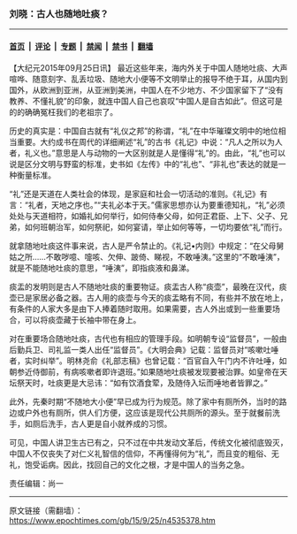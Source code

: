 ### 刘晓：古人也随地吐痰？

---

#### [首页](../../../..?n4535378) &nbsp;|&nbsp; [评论](../../../../../epoch-comment?n4535378) &nbsp;|&nbsp; [专题](../../../../../epoch-special?n4535378) &nbsp;|&nbsp; [禁闻](../../../../../epoch-news?n4535378) &nbsp;|&nbsp; [禁书](../../../../../books?n4535378) &nbsp;|&nbsp; [翻墙](https://github.com/gfw-breaker/nogfw/blob/master/README.md?n4535378)


<div class="post_content" id="artbody" itemprop="articleBody">
 <!-- article content begin -->
 <p>
  【大纪元2015年09月25日讯】 最近这些年来，海内外关于中国人随地吐痰、大声喧哗、随意刻字、乱丢垃圾、随地大小便等不文明举止的报导不绝于耳，从国内到国外，从欧洲到亚洲，从亚洲到美洲，中国人在不少地方、不少国家留下了“没有教养、不懂礼貌”的印象，就连中国人自己也哀叹“中国人是自古如此”。但这可是的的确确冤枉我们的老祖宗了。
 </p>
 <p>
  历史的真实是：中国自古就有“礼仪之邦”的称谓，“礼”在中华璀璨文明中的地位相当重要。大约成书在周代的详细阐述“礼”的古书《礼记》中说：“凡人之所以为人者，礼义也。”意思是人与动物的一大区别就是人是懂得“礼”的。由此，“礼”也可以说是区分文明与野蛮的标准，史书如《左传》中的“礼也”、“非礼也”表达的就是一种衡量标准。
 </p>
 <p>
  “礼”还是天道在人类社会的体现，是家庭和社会一切活动的准则。《礼记》有言：“礼者，天地之序也。”“夫礼必本于天。”儒家思想亦认为要重德知礼，“礼”必须处处与天道相符，如婚礼如何举行，如何侍奉父母，如何正君臣、上下、父子、兄弟，如何班朝治军，如何祭祀，如何宴请，举止如何等等，一切均要依“礼”而行。
 </p>
 <p>
  就拿随地吐痰这件事来说，古人是严令禁止的。《礼记•内则》中规定：“在父母舅姑之所……不敢哕噫、嚏咳、欠伸、跛倚、睇视，不敢唾洟。”这里的“不敢唾洟”，就是不能随地吐痰的意思，“唾洟”，即指痰液和鼻涕。
 </p>
 <p>
  痰盂的发明则是古人不随地吐痰的重要物证。痰盂古人称“痰壶”，最晚在汉代，痰壶已是家居必备之器。古人用的痰壶与今天的痰盂略有不同，有些并不放在地上，有条件的人家大多是由下人捧着随时取用。如果需要，古人外出或到一些重要场合，可以将痰壶藏于长袖中带在身上。
 </p>
 <p>
  对在重要场合随地吐痰，古代也有相应的管理手段。如明朝专设“监督员”，一般由后勤兵卫、司礼监一类人出任“监督员”。《大明会典》记载：监督员对“咳嗽吐唾者，实时纠举”。明林尧俞《礼部志稿》也曾记载：“百官自入午门内不许吐唾，如朝参近侍御前，有病咳嗽者即许退班。”如果随地吐痰被发现要被治罪。如皇帝在天坛祭天时，吐痰更是大忌讳：“如有饮酒食荤，及随侍入坛而唾地者皆罪之。”
 </p>
 <p>
  此外，先秦时期“不随地大小便”早已成为行为规范。除了家中有厕所外，当时的路边或户外也有厕所，供人们方便，这应该是现代公共厕所的源头。至于就餐前洗手，如厕后洗手，古人更是自小就养成的习惯。
 </p>
 <p>
  可见，中国人讲卫生古已有之，只不过在中共发动文革后，传统文化被彻底毁灭，中国人不仅丧失了对仁义礼智信的信仰，不再懂得何为“礼”，而且变的粗俗、无礼，饱受诟病。因此，找回自己的文化之根，才是中国人的当务之急。
 </p>
 <p>
  责任编辑：尚一
 </p>
 <p>
  <!-- article content end -->
  <div id="below_article_ad">
  </div>
 </p>
</div>


---

原文链接（需翻墙）：https://www.epochtimes.com/gb/15/9/25/n4535378.htm